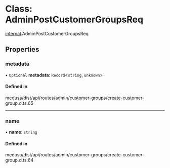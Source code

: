 # Class: AdminPostCustomerGroupsReq

[internal](../modules/internal-5.md).AdminPostCustomerGroupsReq

## Properties

### metadata

• `Optional` **metadata**: `Record`<`string`, `unknown`\>

#### Defined in

medusa/dist/api/routes/admin/customer-groups/create-customer-group.d.ts:65

___

### name

• **name**: `string`

#### Defined in

medusa/dist/api/routes/admin/customer-groups/create-customer-group.d.ts:64
